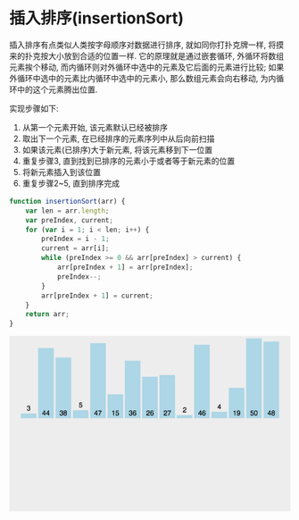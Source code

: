 <!--
Created: Mon Aug 26 2019 15:21:27 GMT+0800 (China Standard Time)
Modified: Mon Aug 26 2019 15:21:27 GMT+0800 (China Standard Time)
-->
# 插入排序(insertionSort)

插入排序有点类似人类按字母顺序对数据进行排序, 就如同你打扑克牌一样, 将摸来的扑克按大小放到合适的位置一样. 它的原理就是通过嵌套循环, 外循环将数组元素挨个移动, 而内循环则对外循环中选中的元素及它后面的元素进行比较; 如果外循环中选中的元素比内循环中选中的元素小, 那么数组元素会向右移动, 为内循环中的这个元素腾出位置. 

实现步骤如下:

1. 从第一个元素开始, 该元素默认已经被排序
2. 取出下一个元素, 在已经排序的元素序列中从后向前扫描
3. 如果该元素(已排序)大于新元素, 将该元素移到下一位置
4. 重复步骤3, 直到找到已排序的元素小于或者等于新元素的位置
5. 将新元素插入到该位置
6. 重复步骤2~5, 直到排序完成

``` js
function insertionSort(arr) {
    var len = arr.length;
    var preIndex, current;
    for (var i = 1; i < len; i++) {
        preIndex = i - 1;
        current = arr[i];
        while (preIndex >= 0 && arr[preIndex] > current) {
            arr[preIndex + 1] = arr[preIndex];
            preIndex--;
        }
        arr[preIndex + 1] = current;
    }
    return arr;
}
```

![img](../img/20190222001.gif)

